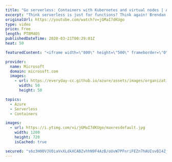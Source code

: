 ```yaml
---
title: "Go serverless: Containers with Kubernetes and virtual nodes | Azure Friday"
excerpt: "Think serverless is just for functions? Think again! Brendan Burns joins Donovan Brown to look at how serverless containers can provide a cloud-native container experience without the worry of a server or operating system. They also look at how this integrates with the Azure Kubernetes Service (AKS)."
originalUrl: https://youtube.com/watch?v=jGMaI7dKUgo
type: video
price: Free
length: PT8M40S
publishedDateTime: 2020-03-21T00:29:01Z
heat: 50

featuredContent: "<iframe width=\"800\" height=\"500\" frameborder=\"0\" src=\"https://www.youtube.com/embed/jGMaI7dKUgo\" allow=\"accelerometer; autoplay; encrypted-media; gyroscope; picture-in-picture\" allowfullscreen></iframe>"

provider:
  name: Microsoft
  domain: microsoft.com
  images:
    - url: https://everyday-cc.github.io/azure/assets/images/organizations/microsoft.com-50x50.jpg
      width: 50
      height: 50

topics:
  - Azure
  - Serverless
  - Containers

images:
  - url: https://i.ytimg.com/vi/jGMaI7dKUgo/maxresdefault.jpg
    width: 1280
    height: 720
    isCached: true

secured: "s6z3H00VJVOiaVxXLdkXCABZvhhN9F4AzB/oUvW7PFnriFEZn7hAUIsvBI4ZjY/TnCMXNziar85+X7ZtbGGah+remHZmmrrc1w71yGOHo6PZ+v5ukIAlAA/ikBIzdBUXqzBSEjZU0U7+YeVrwKJPzJ1N6yNAqol2KeLT+lQxwTpqsZAFH+mGHlymAo3DC2GfKTgTsqRbGx8KE6c0smWXfQtpImeI2bg7Td5IYYm8rONlLhZljzWWRz+0T507sCrbz22+uvp3UTANUXOHm9NKl0FAbA577WSk3vFBZfB9IwDpy4L7Wy2WjkkLKC52UWuEv6tDSnPk9NH+5+qrOu8BZrCkZKfPRhac+HdEbPcwzWB4670tLSX4umG30FRx4miosn5kUGziUHasko+JgzhB3bxESKxvEAeFCzFV8zBqUSk=;UK8fzEg4PSCdN9LuvJwBng=="
---
```


